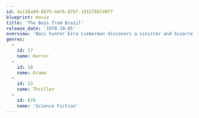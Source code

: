 ```yaml
---
id: 4a138a99-8875-4d76-8767-1915788140f7
blueprint: movie
title: 'The Boys from Brazil'
release_date: '1978-10-05'
overview: 'Nazi hunter Ezra Lieberman discovers a sinister and bizarre plot to rekindle the Third Reich.'
genres:
  -
    id: 27
    name: Horror
  -
    id: 18
    name: Drama
  -
    id: 53
    name: Thriller
  -
    id: 878
    name: 'Science Fiction'
---
```

